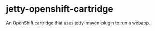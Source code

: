 jetty-openshift-cartridge
=========================

An OpenShift cartridge that uses jetty-maven-plugin to run a webapp.